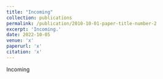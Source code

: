 ```yaml
---
title: "Incoming"
collection: publications
permalink: /publication/2010-10-01-paper-title-number-2
excerpt: 'Incoming.'
date: 2022-10-05
venue: 'x'
paperurl: 'x'
citation: 'x'
---
```

Incoming
